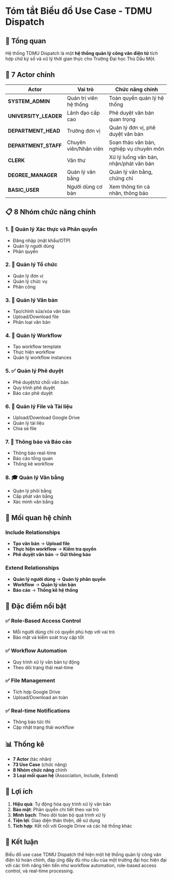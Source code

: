# Tóm tắt Biểu đồ Use Case - TDMU Dispatch

## 🎯 Tổng quan

Hệ thống TDMU Dispatch là một **hệ thống quản lý công văn điện tử** tích hợp chữ ký số và xử lý thời gian thực cho Trường Đại học Thủ Dầu Một.

## 👥 7 Actor chính

| Actor | Vai trò | Chức năng chính |
|-------|---------|-----------------|
| **SYSTEM_ADMIN** | Quản trị viên hệ thống | Toàn quyền quản lý hệ thống |
| **UNIVERSITY_LEADER** | Lãnh đạo cấp cao | Phê duyệt văn bản quan trọng |
| **DEPARTMENT_HEAD** | Trưởng đơn vị | Quản lý đơn vị, phê duyệt văn bản |
| **DEPARTMENT_STAFF** | Chuyên viên/Nhân viên | Soạn thảo văn bản, nghiệp vụ chuyên môn |
| **CLERK** | Văn thư | Xử lý luồng văn bản, nhận/phát văn bản |
| **DEGREE_MANAGER** | Quản lý văn bằng | Quản lý văn bằng, chứng chỉ |
| **BASIC_USER** | Người dùng cơ bản | Xem thông tin cá nhân, thông báo |

## 📋 8 Nhóm chức năng chính

### 1. 🔐 **Quản lý Xác thực và Phân quyền**
- Đăng nhập (mật khẩu/OTP)
- Quản lý người dùng
- Phân quyền

### 2. 🏢 **Quản lý Tổ chức**
- Quản lý đơn vị
- Quản lý chức vụ
- Phân công

### 3. 📄 **Quản lý Văn bản**
- Tạo/chỉnh sửa/xóa văn bản
- Upload/Download file
- Phân loại văn bản

### 4. 🔄 **Quản lý Workflow**
- Tạo workflow template
- Thực hiện workflow
- Quản lý workflow instances

### 5. ✅ **Quản lý Phê duyệt**
- Phê duyệt/từ chối văn bản
- Quy trình phê duyệt
- Báo cáo phê duyệt

### 6. 📁 **Quản lý File và Tài liệu**
- Upload/Download Google Drive
- Quản lý tài liệu
- Chia sẻ file

### 7. 🔔 **Thông báo và Báo cáo**
- Thông báo real-time
- Báo cáo tổng quan
- Thống kê workflow

### 8. 🎓 **Quản lý Văn bằng**
- Quản lý phôi bằng
- Cấp phát văn bằng
- Xác minh văn bằng

## 🔗 Mối quan hệ chính

### Include Relationships
- **Tạo văn bản** → **Upload file**
- **Thực hiện workflow** → **Kiểm tra quyền**
- **Phê duyệt văn bản** → **Gửi thông báo**

### Extend Relationships
- **Quản lý người dùng** → **Quản lý phân quyền**
- **Workflow** → **Quản lý văn bản**
- **Báo cáo** → **Thống kê hệ thống**

## 🎯 Đặc điểm nổi bật

### ✅ **Role-Based Access Control**
- Mỗi người dùng chỉ có quyền phù hợp với vai trò
- Bảo mật và kiểm soát truy cập tốt

### ✅ **Workflow Automation**
- Quy trình xử lý văn bản tự động
- Theo dõi trạng thái real-time

### ✅ **File Management**
- Tích hợp Google Drive
- Upload/Download an toàn

### ✅ **Real-time Notifications**
- Thông báo tức thì
- Cập nhật trạng thái workflow

## 📊 Thống kê

- **7 Actor** (tác nhân)
- **73 Use Case** (chức năng)
- **8 Nhóm chức năng** chính
- **3 Loại mối quan hệ** (Association, Include, Extend)

## 🚀 Lợi ích

1. **Hiệu quả**: Tự động hóa quy trình xử lý văn bản
2. **Bảo mật**: Phân quyền chi tiết theo vai trò
3. **Minh bạch**: Theo dõi toàn bộ quá trình xử lý
4. **Tiện lợi**: Giao diện thân thiện, dễ sử dụng
5. **Tích hợp**: Kết nối với Google Drive và các hệ thống khác

## 📝 Kết luận

Biểu đồ use case TDMU Dispatch thể hiện một hệ thống quản lý công văn điện tử hoàn chỉnh, đáp ứng đầy đủ nhu cầu của một trường đại học hiện đại với các tính năng tiên tiến như workflow automation, role-based access control, và real-time processing.
